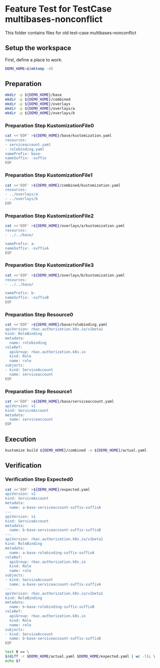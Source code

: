 # Feature Test for TestCase multibases-nonconflict


This folder contains files for old test-case multibases-nonconflict

## Setup the workspace

First, define a place to work:

<!-- @makeWorkplace @test -->
```bash
DEMO_HOME=$(mktemp -d)
```

## Preparation

<!-- @makeDirectories @test -->
```bash
mkdir -p ${DEMO_HOME}/base
mkdir -p ${DEMO_HOME}/combined
mkdir -p ${DEMO_HOME}/overlays
mkdir -p ${DEMO_HOME}/overlays/a
mkdir -p ${DEMO_HOME}/overlays/b
```

### Preparation Step KustomizationFile0

<!-- @createKustomizationFile0 @test -->
```bash
cat <<'EOF' >${DEMO_HOME}/base/kustomization.yaml
resources:
- serviceaccount.yaml
- rolebinding.yaml
namePrefix: base-
nameSuffix: -suffix
EOF
```


### Preparation Step KustomizationFile1

<!-- @createKustomizationFile1 @test -->
```bash
cat <<'EOF' >${DEMO_HOME}/combined/kustomization.yaml
resources:
- ../overlays/a
- ../overlays/b
EOF
```


### Preparation Step KustomizationFile2

<!-- @createKustomizationFile2 @test -->
```bash
cat <<'EOF' >${DEMO_HOME}/overlays/a/kustomization.yaml
resources:
- ../../base/

namePrefix: a-
nameSuffix: -suffixA
EOF
```


### Preparation Step KustomizationFile3

<!-- @createKustomizationFile3 @test -->
```bash
cat <<'EOF' >${DEMO_HOME}/overlays/b/kustomization.yaml
resources:
- ../../base/

namePrefix: b-
nameSuffix: -suffixB
EOF
```


### Preparation Step Resource0

<!-- @createResource0 @test -->
```bash
cat <<'EOF' >${DEMO_HOME}/base/rolebinding.yaml
apiVersion: rbac.authorization.k8s.io/v1beta1
kind: RoleBinding
metadata:
  name: rolebinding
roleRef:
  apiGroup: rbac.authorization.k8s.io
  kind: Role
  name: role
subjects:
- kind: ServiceAccount
  name: serviceaccount
EOF
```


### Preparation Step Resource1

<!-- @createResource1 @test -->
```bash
cat <<'EOF' >${DEMO_HOME}/base/serviceaccount.yaml
apiVersion: v1
kind: ServiceAccount
metadata:
  name: serviceaccount
EOF
```

## Execution

<!-- @build @test -->
```bash
kustomize build ${DEMO_HOME}/combined -o ${DEMO_HOME}/actual.yaml
```

## Verification


### Verification Step Expected0

<!-- @createExpected0 @test -->
```bash
cat <<'EOF' >${DEMO_HOME}/expected.yaml
apiVersion: v1
kind: ServiceAccount
metadata:
  name: a-base-serviceaccount-suffix-suffixA
---
apiVersion: v1
kind: ServiceAccount
metadata:
  name: b-base-serviceaccount-suffix-suffixB
---
apiVersion: rbac.authorization.k8s.io/v1beta1
kind: RoleBinding
metadata:
  name: a-base-rolebinding-suffix-suffixA
roleRef:
  apiGroup: rbac.authorization.k8s.io
  kind: Role
  name: role
subjects:
- kind: ServiceAccount
  name: a-base-serviceaccount-suffix-suffixA
---
apiVersion: rbac.authorization.k8s.io/v1beta1
kind: RoleBinding
metadata:
  name: b-base-rolebinding-suffix-suffixB
roleRef:
  apiGroup: rbac.authorization.k8s.io
  kind: Role
  name: role
subjects:
- kind: ServiceAccount
  name: b-base-serviceaccount-suffix-suffixB
EOF
```


<!-- @compareActualToExpected @test -->
```bash
test 0 == \
$(diff -r $DEMO_HOME/actual.yaml $DEMO_HOME/expected.yaml | wc -l); \
echo $?
```

